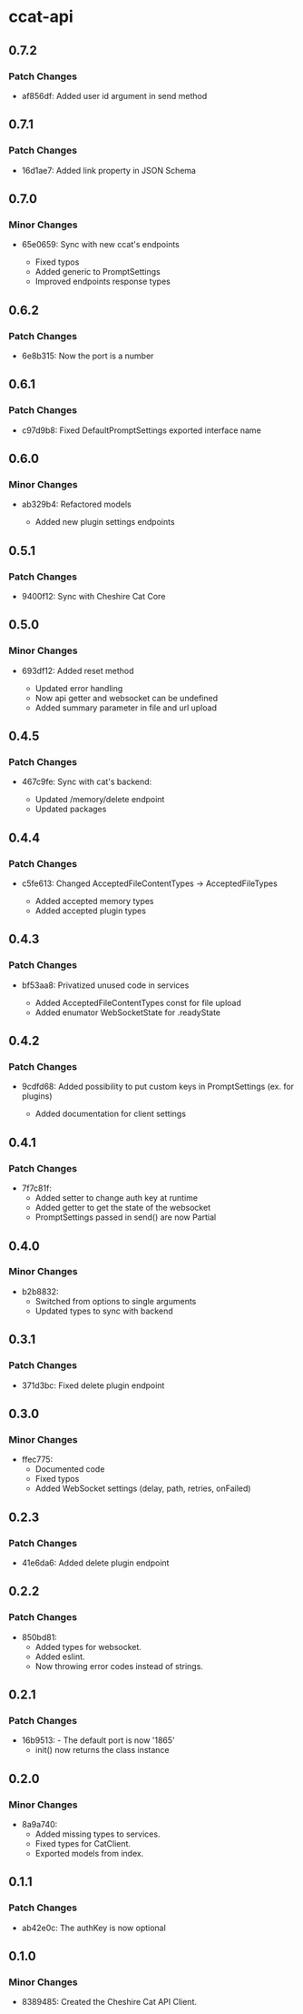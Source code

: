 # ccat-api

## 0.7.2

### Patch Changes

- af856df: Added user id argument in send method

## 0.7.1

### Patch Changes

- 16d1ae7: Added link property in JSON Schema

## 0.7.0

### Minor Changes

- 65e0659: Sync with new ccat's endpoints

  - Fixed typos
  - Added generic to PromptSettings
  - Improved endpoints response types

## 0.6.2

### Patch Changes

- 6e8b315: Now the port is a number

## 0.6.1

### Patch Changes

- c97d9b8: Fixed DefaultPromptSettings exported interface name

## 0.6.0

### Minor Changes

- ab329b4: Refactored models

  - Added new plugin settings endpoints

## 0.5.1

### Patch Changes

- 9400f12: Sync with Cheshire Cat Core

## 0.5.0

### Minor Changes

- 693df12: Added reset method

  - Updated error handling
  - Now api getter and websocket can be undefined
  - Added summary parameter in file and url upload

## 0.4.5

### Patch Changes

- 467c9fe: Sync with cat's backend:

  - Updated /memory/delete endpoint
  - Updated packages

## 0.4.4

### Patch Changes

- c5fe613: Changed AcceptedFileContentTypes -> AcceptedFileTypes

  - Added accepted memory types
  - Added accepted plugin types

## 0.4.3

### Patch Changes

- bf53aa8: Privatized unused code in services

  - Added AcceptedFileContentTypes const for file upload
  - Added enumator WebSocketState for .readyState

## 0.4.2

### Patch Changes

- 9cdfd68: Added possibility to put custom keys in PromptSettings (ex. for plugins)

  - Added documentation for client settings

## 0.4.1

### Patch Changes

- 7f7c81f:
  - Added setter to change auth key at runtime
  - Added getter to get the state of the websocket
  - PromptSettings passed in send() are now Partial

## 0.4.0

### Minor Changes

- b2b8832:
  - Switched from options to single arguments
  - Updated types to sync with backend

## 0.3.1

### Patch Changes

- 371d3bc: Fixed delete plugin endpoint

## 0.3.0

### Minor Changes

- ffec775:
  - Documented code
  - Fixed typos
  - Added WebSocket settings (delay, path, retries, onFailed)

## 0.2.3

### Patch Changes

- 41e6da6: Added delete plugin endpoint

## 0.2.2

### Patch Changes

- 850bd81:
  - Added types for websocket.
  - Added eslint.
  - Now throwing error codes instead of strings.

## 0.2.1

### Patch Changes

- 16b9513: - The default port is now '1865'
  - init() now returns the class instance

## 0.2.0

### Minor Changes

- 8a9a740:
  - Added missing types to services.
  - Fixed types for CatClient.
  - Exported models from index.

## 0.1.1

### Patch Changes

- ab42e0c: The authKey is now optional

## 0.1.0

### Minor Changes

- 8389485: Created the Cheshire Cat API Client.
